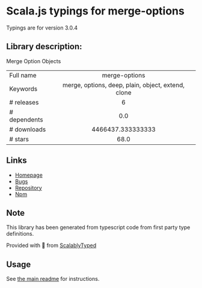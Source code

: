 
# Scala.js typings for merge-options

Typings are for version 3.0.4

## Library description:
Merge Option Objects

|                    |                 |
| ------------------ | :-------------: |
| Full name          | merge-options |
| Keywords           | merge, options, deep, plain, object, extend, clone |
| # releases         | 6 |
| # dependents       | 0.0 |
| # downloads        | 4466437.333333333 |
| # stars            | 68.0 |

## Links
- [Homepage](https://github.com/schnittstabil/merge-options#readme)
- [Bugs](https://github.com/schnittstabil/merge-options/issues)
- [Repository](https://github.com/schnittstabil/merge-options)
- [Npm](https://www.npmjs.com/package/merge-options)
    


## Note
This library has been generated from typescript code from first party type definitions.

Provided with :purple_heart: from [ScalablyTyped](https://github.com/oyvindberg/ScalablyTyped)

## Usage
See [the main readme](../../readme.md) for instructions.


